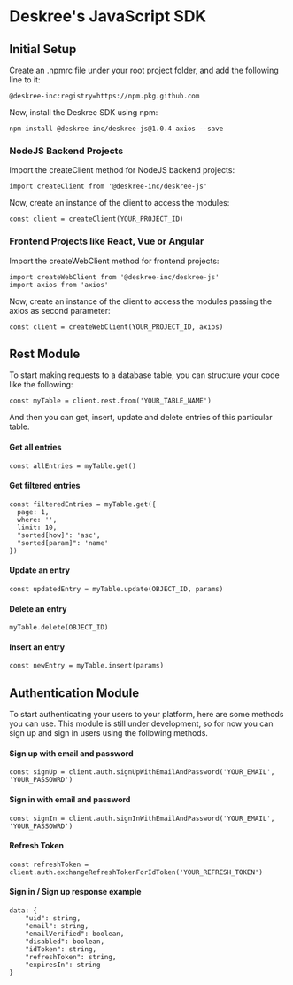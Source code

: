 # Deskree's JavaScript SDK

## Initial Setup

Create an .npmrc file under your root project folder, and add the following line to it:

```
@deskree-inc:registry=https://npm.pkg.github.com
```

Now, install the Deskree SDK using npm:

```
npm install @deskree-inc/deskree-js@1.0.4 axios --save
```

### NodeJS Backend Projects
Import the createClient method for NodeJS backend projects:

```
import createClient from '@deskree-inc/deskree-js'
```

Now, create an instance of the client to access the modules: 

```
const client = createClient(YOUR_PROJECT_ID)
```

### Frontend Projects like React, Vue or Angular

Import the createWebClient method for frontend projects:

```
import createWebClient from '@deskree-inc/deskree-js'
import axios from 'axios'
```

Now, create an instance of the client to access the modules passing the axios as second parameter: 

```
const client = createWebClient(YOUR_PROJECT_ID, axios)
```

## Rest Module

To start making requests to a database table, you can structure your code like the following: 

```
const myTable = client.rest.from('YOUR_TABLE_NAME')
```

And then you can get, insert, update and delete entries of this particular table.

#### Get all entries

```
const allEntries = myTable.get()
```

#### Get filtered entries

```
const filteredEntries = myTable.get({
  page: 1,
  where: '',
  limit: 10,
  "sorted[how]": 'asc',
  "sorted[param]": 'name'
})
```

#### Update an entry

```
const updatedEntry = myTable.update(OBJECT_ID, params)
```

#### Delete an entry

```
myTable.delete(OBJECT_ID)
```

#### Insert an entry

```
const newEntry = myTable.insert(params)
```

## Authentication Module

To start authenticating your users to your platform, here are some methods you can use. This module is still under development, so for now you can sign up and sign in users using the following methods.

#### Sign up with email and password
```
const signUp = client.auth.signUpWithEmailAndPassword('YOUR_EMAIL', 'YOUR_PASSOWRD')
```

#### Sign in with email and password
```
const signIn = client.auth.signInWithEmailAndPassword('YOUR_EMAIL', 'YOUR_PASSOWRD')
```

#### Refresh Token
```
const refreshToken = client.auth.exchangeRefreshTokenForIdToken('YOUR_REFRESH_TOKEN')
```

#### Sign in / Sign up response example

```
data: {
    "uid": string,
    "email": string,
    "emailVerified": boolean,
    "disabled": boolean,
    "idToken": string,
    "refreshToken": string,
    "expiresIn": string
}
```